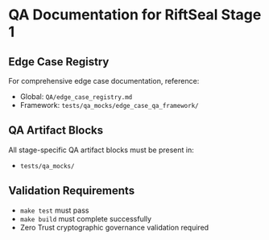 # QA Documentation for RiftSeal Stage 1

## Edge Case Registry
For comprehensive edge case documentation, reference:
- Global: `QA/edge_case_registry.md`
- Framework: `tests/qa_mocks/edge_case_qa_framework/`

## QA Artifact Blocks
All stage-specific QA artifact blocks must be present in:
- `tests/qa_mocks/`

## Validation Requirements
- `make test` must pass
- `make build` must complete successfully
- Zero Trust cryptographic governance validation required
